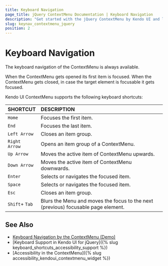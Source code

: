 ```yaml
---
title: Keyboard Navigation
page_title: jQuery ContextMenu Documentation | Keyboard Navigation
description: "Get started with the jQuery ContextMenu by Kendo UI and learn about the accessibility support it provides through its keyboard navigation functionality."
slug: keynav_contextmenu_jquery
position: 2
---
```


# Keyboard Navigation

The keyboard navigation of the ContextMenu is always available.

When the ContextMenu gets opened its first item is focused. When the ContextMenu gets closed, in case the target element is focusable it gets focused.


Kendo UI ContextMenu supports the following keyboard shortcuts:

| SHORTCUT			  | DESCRIPTION				                                                           |
|:---                 |:---                                                                                |
| `Home`              | Focuses the first item.                                                            |
| `End`               | Focuses the last item.                                                             |
| `Left Arrow`        | Closes an item group.                                                              |
| `Right Arrow`       | Opens an item group of a ContextMenu.                                              |
| `Up Arrow`          | Moves the active item of ContextMenu upwards.                                      |
| `Down Arrow`        | Moves the active item of ContextMenu downwards.                                    |
| `Enter`             | Selects or navigates the focused item.                                             |
| `Space`             | Selects or navigates the focused item.                                             |
| `Esc`               | Closes an item group.                                                              |
| `Shift`+ `Tab`      | Blurs the Menu and moves the focus to the next (previous) focusable page element.  |

## See Also

* [Keyboard Navigation by the ContextMenu (Demo)](https://demos.telerik.com/kendo-ui/menu/context-menu-keyboard-navigation)
* [Keyboard Support in Kendo UI for jQuery]({% slug keyboard_shortcuts_accessibility_support %})
* [Accessibility in the ContextMenu]({% slug accessibility_kendoui_contextmenu_widget %})
